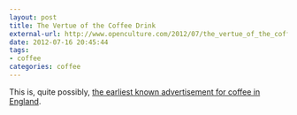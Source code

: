 ```yaml
---
layout: post
title: The Vertue of the Coffee Drink
external-url: http://www.openculture.com/2012/07/the_vertue_of_the_coffee_drink_londons_first_cafe_creates_ad_for_coffee_in_the_1650s.html
date: 2012-07-16 20:45:44
tags:
- coffee
categories: coffee
---
```

This is, quite possibly, [the earliest known advertisement for coffee in England](http://www.openculture.com/2012/07/the_vertue_of_the_coffee_drink_londons_first_cafe_creates_ad_for_coffee_in_the_1650s.html).
